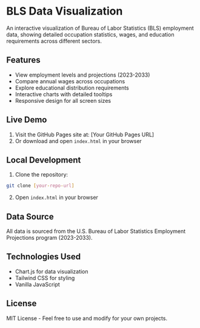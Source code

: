 # BLS Data Visualization

An interactive visualization of Bureau of Labor Statistics (BLS) employment data, showing detailed occupation statistics, wages, and education requirements across different sectors.

## Features

- View employment levels and projections (2023-2033)
- Compare annual wages across occupations
- Explore educational distribution requirements
- Interactive charts with detailed tooltips
- Responsive design for all screen sizes

## Live Demo

1. Visit the GitHub Pages site at: [Your GitHub Pages URL]
2. Or download and open `index.html` in your browser

## Local Development

1. Clone the repository:
```bash
git clone [your-repo-url]
```

2. Open `index.html` in your browser

## Data Source

All data is sourced from the U.S. Bureau of Labor Statistics Employment Projections program (2023-2033).

## Technologies Used

- Chart.js for data visualization
- Tailwind CSS for styling
- Vanilla JavaScript

## License

MIT License - Feel free to use and modify for your own projects. 